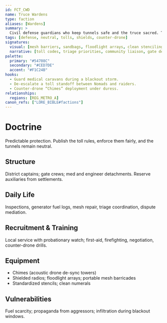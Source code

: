 ```yaml
---
id: FCT_CWD
name: Truce Wardens
type: faction
aliases: [Wardens]
summary: >
  Civil defense guardians who keep tunnels safe and the truce sacred. They trade predictability for legitimacy: toll codes, med priority, and mesh barriers that actually hold.
tags: [defense, neutral, tolls, shields, counter-drone]
signatures:
  visual: [mesh barriers, sandbags, floodlight arrays, clean stenciling, numbered gates]
  narrative: [toll codes, triage priorities, community liaison, gate de-escalation]
palette:
  primary: "#54708C"
  secondary: "#CED7DE"
  accent: "#F1C24B"
hooks:
  - Guard medical caravans during a blackout storm.
  - De-escalate a toll standoff between Nomads and raiders.
  - Counter-drone “Chimes” deployment under duress.
relationships:
  regions: [REG_METRO_A]
canon_refs: ["LORE_BIBLE#factions"]
---
```


# Doctrine
Predictable protection. Publish the toll rules, enforce them fairly, and the tunnels remain neutral.

## Structure

District captains; gate crews; med and engineer detachments. Reserve auxiliaries from settlements.

## Daily Life

Inspections, generator fuel logs, mesh repair, triage coordination, dispute mediation.

## Recruitment & Training

Local service with probationary watch; first-aid, firefighting, negotiation, counter-drone drills.

## Equipment

- Chimes (acoustic drone de-sync towers)
- Shielded radios; floodlight arrays; portable mesh barricades
- Standardized stencils; clean numerals

## Vulnerabilities

Fuel scarcity; propaganda from aggressors; infiltration during blackout windows.
